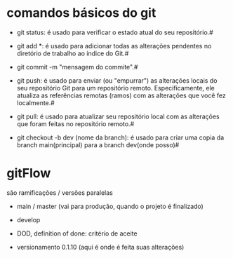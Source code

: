 # comandos básicos do git

- git status: é usado para verificar o estado atual do seu repositório.#

- git add \*: é usado para adicionar todas as alterações pendentes no diretório de trabalho ao índice do Git.#

- git commit -m "mensagem do commite".#

- git push: é usado para enviar (ou "empurrar") as alterações locais do seu repositório Git para um repositório remoto. Especificamente, ele atualiza as referências remotas (ramos) com as alterações que você fez localmente.#

- git pull: é usado para atualizar seu repositório local com as alterações que foram feitas no repositório remoto.#

- git checkout -b dev (nome da branch): é usado para criar uma copia da branch main(principal) para a branch dev(onde posso)#


# gitFlow

são ramificações / versões paralelas
- main / master (vai para produção, 
quando o projeto é finalizado)

- develop
- DOD, definition of done: critério de aceite
<!-- (são usadas para os desenvolvedores mostrarem suas alterações como um ambiente para teste dai o pessoal decide se vai passar daqui vai para master) -->

- versionamento 0.1.10 (aqui é onde é feita suas alterações)